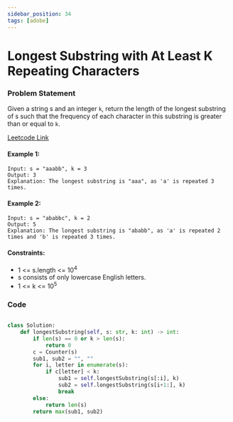 ```yaml
---
sidebar_position: 34
tags: [adobe]
---
```


# Longest Substring with At Least K Repeating Characters

### Problem Statement

Given a string s and an integer `k`, return the length of the longest substring of s such that the frequency of each character in this substring is greater than or equal to `k`.

[Leetcode Link](https://leetcode.com/problems/longest-substring-with-at-least-k-repeating-characters/)

#### Example 1:

```
Input: s = "aaabb", k = 3
Output: 3
Explanation: The longest substring is "aaa", as 'a' is repeated 3 times.
```

#### Example 2:

```
Input: s = "ababbc", k = 2
Output: 5
Explanation: The longest substring is "ababb", as 'a' is repeated 2 times and 'b' is repeated 3 times.
```

#### Constraints:

- 1 <= s.length <= 10<sup>4</sup>
- s consists of only lowercase English letters.
- 1 <= k <= 10<sup>5</sup>

### Code

```python title="Python Code"

class Solution:
    def longestSubstring(self, s: str, k: int) -> int:
        if len(s) == 0 or k > len(s):
            return 0
        c = Counter(s)
        sub1, sub2 = "", ""
        for i, letter in enumerate(s):
            if c[letter] < k:
                sub1 = self.longestSubstring(s[:i], k)
                sub2 = self.longestSubstring(s[i+1:], k)
                break
        else:
            return len(s)
        return max(sub1, sub2)

```
